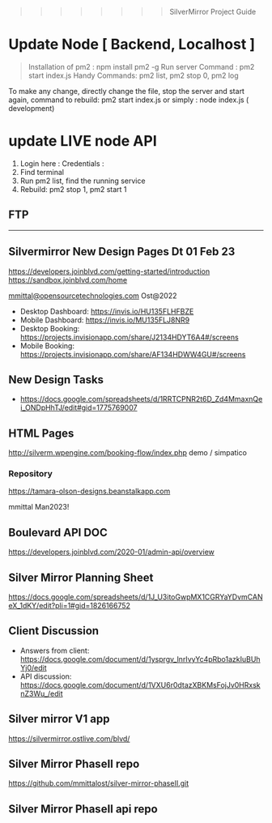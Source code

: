 >>>>>>>> SilverMirror Project Guide

# Update Node [ Backend, Localhost ]

> Installation of pm2 : npm install pm2 -g
> Run server Command : pm2 start index.js
> Handy Commands: pm2 list, pm2 stop 0, pm2 log

To make any change, directly change the file, stop the server and start again, command to rebuild: pm2 start index.js
or simply : node index.js ( development)

# update LIVE node API 
 1. Login here : 
  Credentials : 
 2. Find terminal 
 3. Run pm2 list, find the running service
 4. Rebuild: pm2 stop 1, pm2 start 1

## FTP

--------------------------------------------------------------------------------

## Silvermirror New Design Pages Dt 01 Feb 23

https://developers.joinblvd.com/getting-started/introduction
https://sandbox.joinblvd.com/home

mmittal@opensourcetechnologies.com
Ost@2022



- Desktop Dashboard: https://invis.io/HU135FLHFBZE
- Mobile Dashboard: https://invis.io/MU135FLJ8NR9
- Desktop Booking: https://projects.invisionapp.com/share/J2134HDYT6A4#/screens
- Mobile Booking: https://projects.invisionapp.com/share/AF134HDWW4GU#/screens

## New Design Tasks
- https://docs.google.com/spreadsheets/d/1RRTCPNR2t6D_Zd4MmaxnQei_ONDpHhTJ/edit#gid=1775769007


## HTML Pages
http://silverm.wpengine.com/booking-flow/index.php
demo / simpatico

### Repository
https://tamara-olson-designs.beanstalkapp.com

mmittal
Man2023!

## Boulevard API DOC
https://developers.joinblvd.com/2020-01/admin-api/overview

## Silver Mirror Planning Sheet
https://docs.google.com/spreadsheets/d/1J_U3itoGwpMX1CGRYaYDvmCANeX_1dKY/edit?pli=1#gid=1826166752

## Client Discussion
- Answers from client: https://docs.google.com/document/d/1ysprgv_lnrIvyYc4pRbo1azkIuBUhYj0/edit
- API discussion: https://docs.google.com/document/d/1VXU6r0dtazXBKMsFojJv0HRxsknZ3Wu_/edit

## Silver mirror V1 app
https://silvermirror.ostlive.com/blvd/

## Silver Mirror PhaseII repo
https://github.com/mmittalost/silver-mirror-phaseII.git

## Silver Mirror PhaseII api repo
